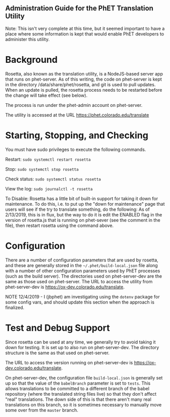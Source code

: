Administration Guide for the PhET Translation Utility
-----------------------------------------------------

Note: This isn't very complete at this time, but it seemed important to have a place where some information is kept that
would enable PhET developers to administer this utility.

Background
==========
Rosetta, also known as the translation utility, is a NodeJS-based server app that runs on phet-server.  As of this
writing, the code on phet-server is kept in the directory /data/share/phet/rosetta, and git is used to pull updates.  
When an update is pulled, the rosetta process needs to be restarted before the change will take effect (see below).

The process is run under the phet-admin account on phet-server.

The utility is accessed at the URL https://phet.colorado.edu/translate

Starting, Stopping, and Checking
=====================

You must have sudo privileges to execute the following commands.

Restart:
```sudo systemctl restart rosetta```

Stop:
```sudo systemctl stop rosetta```

Check status:
```sudo systemctl status rosetta```

View the log:
```sudo journalctl -t rosetta```

To Disable: 
Rosetta has a little bit of built-in support for taking it down for maintenance.  To do this, i.e. to put up the "down
for maintenance" page that users will see if the try to translate something, do the following: As of 2/13/2019, this is
in flux, but the way to do it is edit the ENABLED flag in the version of rosetta.js that is running on phet-sever (see
the comment in the file), then restart rosetta using the command above.

Configuration
=============

There are a number of configuration parameters that are used by rosetta, and these are generally stored in the
```~/.phet/build-local.json``` file along with a number of other configuration parameters used by PhET processes (such
as the build server).  The directories used on phet-server-dev are the same as those used on phet-server.  The URL to
access the utility from phet-server-dev is https://ox-dev.colorado.edu/translate.

NOTE 12/4/2019 - I (jbphet) am investigating using the `dotenv` package for some config vars, and should update this
section when the approach is finalized.

Test and Debug Support
======================

Since rosetta can be used at any time, we generally try to avoid taking it down for testing.  It is set up to also run
on phet-server-dev.  The directory structure is the same as that used on phet-server.

The URL to access the version running on phet-server-dev is https://ox-dev.colorado.edu/translate.

On phet-server-dev, the configuration file ```build-local.json``` is generally set up so that the value of the 
```babelBranch``` parameter is set to ```tests```.  This allows translations to be committed to a different branch of
the babel repository (where the translated string files live) so that they don't affect "real"  translations.  The down
side of this is that there aren't many real translations on this branch, so it is sometimes necessary to manually move
some over from the ```master``` branch.





